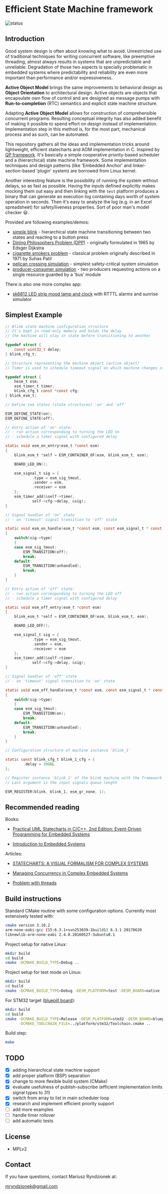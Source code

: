 Efficient State Machine framework
=================================

![status](https://github.com/mryndzionek/esm/workflows/CI/badge.svg)

Introduction
------------
Good system design is often about knowing what to avoid.
Unrestricted use of traditional techniques for writing concurrent software, like preemptive threading, almost always
results in systems that are unpredictable and unreliable. Degradation of those two aspects
is specially problematic in embedded systems where predictability and reliability are even
more important than performance and/or expressiveness.

**Active Object Model** brings the same improvements to behavioral design as
**Object Orientation** to architectural design. Active objects are objects that encapsulate own flow of control and
are designed as message pumps with **Run-to-completion** (RTC) semantics and explicit state machine structure.

Adapting **Active Object Model** allows for construction of comprehensible concurrent programs.
Resulting conceptual integrity has also added benefit of making it possible to spend effort on design instead of implementation.
Implementation step in this method is, for the most part, mechanical process and as such, can be automated.

This repository gathers all the ideas and implementation tricks around lightweight, efficient
statecharts and AOM implementation in C. Inspired by [QP framework](https://state-machine.com/doc/concepts).
It's basically a simple cooperative priority-based scheduler and a (hierarchical) state machine framework.
Some implementation techniques and design patterns (like 'Embedded Anchor' and linker-section-based 'plugin' system) are borrowed from Linux kernel.

Another interesting feature is the possibility of running the system without delays, so as fast as possible.
Having the inputs defined explicitly makes mocking them out easy and then linking with the `test` platform
produces a binary that can generate an execution log containing days worth of system operation in seconds.
Then it's easy to analyze the log (e.g. in an Excel spreadsheet) for safety/liveness properties.
Sort of poor man's model checker :smiley:.

Provided are following examples/demos:
 - [simple blink](apps/blink) - hierarchical state machine transitioning between two states and reacting to a button press
 - [Dining Philosophers Problem (DPP)](apps/dpp) - originally formulated in 1965 by Edsger Dijkstra
 - [cigarette smokers problem](apps/smokers) - classical problem originally described in 1971 by Suhas Patil
 - [pelican crossing simulation](apps/pelican) - simplest safety-critical system simulation
 - [producer-consumer simulation](apps/prodcons) - two producers requesting actions on a single resource guarded by a 'bus' module

There is also one more complex app:
 - [sk6812 LED strip mood lamp and clock](apps/clock) with RTTTL alarms and sunrise simulator

Simplest Example
----------------


```c
// Blink state machine configuration structure
// It's kept in read-only memory and holds the delay
// the machine will stay in state before transitioning to another

typedef struct {
	const uint32_t delay;
} blink_cfg_t;

// Structure representing the machine object (active object)
// Timer is used to schedule timeout signal on which machine changes state

typedef struct {
	hesm_t esm;
	esm_timer_t timer;
	blink_cfg_t const *const cfg;
} blink_esm_t;

// Define two states (state structures) 'on' and 'off'

ESM_DEFINE_STATE(on);
ESM_DEFINE_STATE(off);

// Entry action of 'on' state:
// - run action corresponding to turning the LED on
// - schedule a timer signal with configured delay

static void esm_on_entry(esm_t *const esm)
{
	blink_esm_t *self = ESM_CONTAINER_OF(esm, blink_esm_t, esm);

	BOARD_LED_ON();

	esm_signal_t sig = {
			.type = esm_sig_tmout,
			.sender = esm,
			.receiver = esm
	};
	esm_timer_add(&self->timer,
			self->cfg->delay, &sig);
}

// Signal handler of 'on' state
// - on 'timeout' signal transition to 'off' state

static void esm_on_handle(esm_t *const esm, const esm_signal_t * const sig)
{
	switch(sig->type)
	{
	case esm_sig_tmout:
		ESM_TRANSITION(off);
		break;
	default:
		ESM_TRANSITION(unhandled);
		break;
	}
}

// Entry action of 'off' state:
// - run action corresponding to turning the LED off
// - schedule a timer signal with configured delay

static void esm_off_entry(esm_t *const esm)
{
	blink_esm_t *self = ESM_CONTAINER_OF(esm, blink_esm_t, esm);

	BOARD_LED_OFF();

	esm_signal_t sig = {
			.type = esm_sig_tmout,
			.sender = esm,
			.receiver = esm
	};
	esm_timer_add(&self->timer,
			self->cfg->delay, &sig);
}

// Signal handler of 'off' state
// - on 'timeout' signal transition to 'on' state

static void esm_off_handle(esm_t *const esm, const esm_signal_t * const sig)
{
	switch(sig->type)
	{
	case esm_sig_tmout:
		ESM_TRANSITION(on);
		break;
	default:
		ESM_TRANSITION(unhandled);
		break;
	}
}

// Configuration structure of machine instance 'blink_1'

static const blink_cfg_t blink_1_cfg = {
		.delay = 300UL
};

// Register instance 'blink_1' of the blink machine with the framework
// Last argument is the input signals queue length

ESM_REGISTER(blink, blink_1, esm_gr_none, 1);
```

Recommended reading
-------------------

Books:

- [Practical UML Statecharts in C/C++, 2nd Edition:
Event-Driven Programming for Embedded Systems](https://www.state-machine.com/psicc2/)

- [Introduction to Embedded Systems](http://leeseshia.org/releases/LeeSeshia_DigitalV2_2.pdf)

Articles:

- [STATECHARTS: A VISUAL FORMALISM FOR COMPLEX SYSTEMS](http://www.inf.ed.ac.uk/teaching/courses/seoc/2005_2006/resources/statecharts.pdf)

- [Managing Concurrency in Complex Embedded Systems](http://www.kellytechnologygroup.com/main/concurrent-embedded-systems-website.pdf)

- [Problem with threads](https://www2.eecs.berkeley.edu/Pubs/TechRpts/2006/EECS-2006-1.pdf)

Build instructions
------------------

Standard CMake routine with some configuration options.
Currently most extensively tested with:

```sh
cmake version 3.10.2
arm-none-eabi-gcc (15:6.3.1+svn253039-1build1) 6.3.1 20170620
libnewlib-arm-none-eabi 2.4.0.20160527-3ubuntu0.1
```

Project setup for native Linux:

```sh
mkdir build
cd build
cmake -DCMAKE_BUILD_TYPE=Debug ..
```

Project setup for test mode on Linux:

```sh
mkdir build
cd build
cmake -DCMAKE_BUILD_TYPE=Debug -DESM_PLATFORM=test -DESM_BOARD=native ..
```

For STM32 target ([bluepill board](http://wiki.stm32duino.com/index.php?title=Blue_Pill)):

```sh
mkdir build
cd build
cmake -DCMAKE_BUILD_TYPE=Release -DESM_PLATFORM=stm32 -DESM_BOARD=bluepill \
      -DCMAKE_TOOLCHAIN_FILE=../platform/stm32/Toolchain.cmake ..
```

Build step:
```sh
make
```

TODO
----
  - [x] adding hierarchical state machine support
  - [x] add proper platform (BSP) separation
  - [x] change to more flexible build system (CMake)
  - [x] evaluate usefulness of publish-subscribe (efficient implementation limits signal types to 31)
  - [x] switch from array to list in main scheduler loop
  - [x] research and implement efficient priority support
  - [ ] add more examples
  - [ ] handle timer rollover
  - [ ] add automatic tests

License
-------
  - MPLv2

Contact
-------
If you have questions, contact Mariusz Ryndzionek at:

<mryndzionek@gmail.com>

